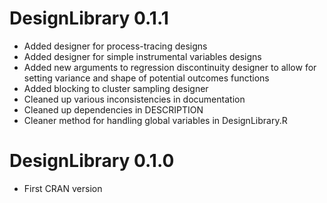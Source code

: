 # DesignLibrary 0.1.1

* Added designer for process-tracing designs
* Added designer for simple instrumental variables designs
* Added new arguments to regression discontinuity designer to allow for setting variance and shape of potential outcomes functions
* Added blocking to cluster sampling designer
* Cleaned up various inconsistencies in documentation
* Cleaned up dependencies in DESCRIPTION
* Cleaner method for handling global variables in DesignLibrary.R

# DesignLibrary 0.1.0

* First CRAN version
